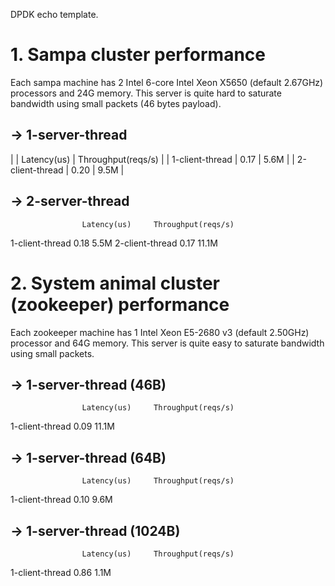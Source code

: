 DPDK echo template.

# 1. Sampa cluster performance
Each sampa machine has 2 Intel 6-core Intel Xeon X5650 (default 2.67GHz)
processors and 24G memory. This server is quite hard to saturate
bandwidth using small packets (46 bytes payload).

## -> 1-server-thread
|                   | Latency(us)   |   Throughput(reqs/s) |
| 1-client-thread   |  0.17         |   5.6M |
| 2-client-thread   |  0.20         |   9.5M |  

## -> 2-server-thread
                    Latency(us)     Throughput(reqs/s)
1-client-thread     0.18            5.5M
2-client-thread     0.17            11.1M    

# 2. System animal cluster (zookeeper) performance
Each zookeeper machine has 1 Intel Xeon E5-2680 v3 (default 2.50GHz) 
processor and 64G memory. This server is quite easy to saturate 
bandwidth using small packets.

## -> 1-server-thread (46B)
                    Latency(us)     Throughput(reqs/s)
1-client-thread     0.09            11.1M

## -> 1-server-thread (64B)
                    Latency(us)     Throughput(reqs/s)
1-client-thread     0.10            9.6M

## -> 1-server-thread (1024B)
                    Latency(us)     Throughput(reqs/s)
1-client-thread     0.86            1.1M
